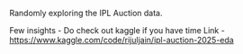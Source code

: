 Randomly exploring the IPL Auction data.

Few insights - 
Do check out kaggle if you have time
Link - 
https://www.kaggle.com/code/rijuljain/ipl-auction-2025-eda

